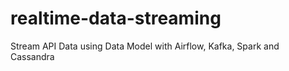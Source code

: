# realtime-data-streaming
Stream API Data using Data Model with Airflow, Kafka, Spark and Cassandra
